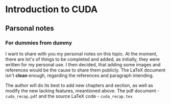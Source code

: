 # Introduction to CUDA
## Parsonal notes
### For dummies from dummy

I want to share with you my personal notes on this topic. At the moment, 
there are lot's of things to be completed and added, as initially, they were written for my personal use. 
I then decided, that adding some images and references would be the cause to share them publicly. 
The LaTeX document isn't __clean__ enough, regarding the references and paragraph intending. 

The author will do its best to add new chapters and section, as well as modify the new lacking features, meantioned above.
The pdf document - `cuda_recap.pdf` and the source LaTeX code - `cuda_recap.tex`
